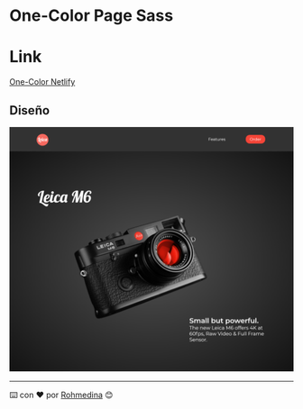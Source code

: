 # One-Color Page Sass

# Link

[One-Color Netlify](https://one-color.netlify.app/)

## Diseño

![](img/desktop-version.png)

---

⌨️ con ❤️ por [Rohmedina](https://github.com/rohmedina) 😊
